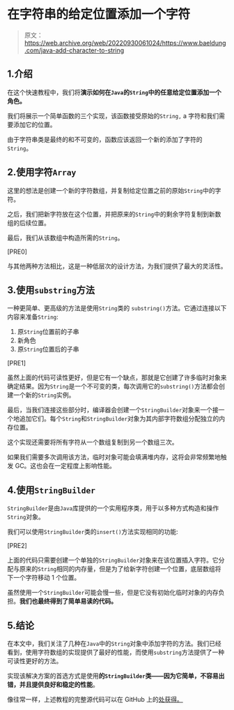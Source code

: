 # 在字符串的给定位置添加一个字符

> 原文：<https://web.archive.org/web/20220930061024/https://www.baeldung.com/java-add-character-to-string>

## 1.介绍

在这个快速教程中，我们将**演示如何在`Java`的`String`中的任意给定位置添加一个角色。**

我们将展示一个简单函数的三个实现，该函数接受原始的`String,` a 字符和我们需要添加它的位置。

由于字符串类是最终的和不可变的，函数应该返回一个新的添加了字符的`String`。

## 2.使用字符`Array`

这里的想法是创建一个新的字符数组，并复制给定位置之前的原始`String`中的字符。

之后，我们把新字符放在这个位置，并把原来的`String`中的剩余字符复制到新数组的后续位置。

最后，我们从该数组中构造所需的`String`。

[PRE0]

与其他两种方法相比，这是一种低层次的设计方法，为我们提供了最大的灵活性。

## 3.使用`substring`方法

一种更简单、更高级的方法是使用`String`类的 `substring()`方法。它通过连接以下内容来准备`String`:

1.  原`String`位置前的子串
2.  新角色
3.  原`String`位置后的子串

[PRE1]

虽然上面的代码可读性更好，但是它有一个缺点，那就是它创建了许多临时对象来确定结果。因为`String`是一个不可变的类，每次调用它的`substring()`方法都会创建一个新的`String`实例。

最后，当我们连接这些部分时，编译器会创建一个`StringBuilder`对象来一个接一个地追加它们。每个`String`和`StringBuilder`对象为其内部字符数组分配独立的内存位置。

这个实现还需要将所有字符从一个数组复制到另一个数组三次。

如果我们需要多次调用该方法，临时对象可能会填满堆内存，这将会非常频繁地触发 GC。这也会在一定程度上影响性能。

## 4.使用`StringBuilder`

`StringBuilder`是由`Java`库提供的一个实用程序类，用于以多种方式构造和操作`String`对象。

我们可以使用`StringBuilder`类的`insert()`方法实现相同的功能:

[PRE2]

上面的代码只需要创建一个单独的`StringBuilder`对象来在该位置插入字符。它分配与原来的`String`相同的内存量，但是为了给新字符创建一个位置，底层数组将下一个字符移动 1 个位置。

虽然使用一个`StringBuilder`可能会慢一些，但是它没有初始化临时对象的内存负担。**我们也最终得到了简单易读的代码。**

## 5.结论

在本文中，我们关注了几种在`Java`中的`String`对象中添加字符的方法。我们已经看到，使用字符数组的实现提供了最好的性能，而使用`substring`方法提供了一种可读性更好的方法。

实现该解决方案的首选方式是使用**的`StringBuilder`类——因为它简单，不容易出错，并且提供良好和稳定的性能**。

像往常一样，上述教程的完整源代码可以在 GitHub 上的[处获得。](https://web.archive.org/web/20221206170156/https://github.com/eugenp/tutorials/tree/master/core-java-modules/core-java-string-algorithms-2)